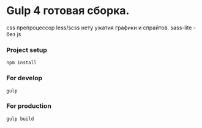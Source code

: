 # Gulp 4 готовая сборка.
css препроцессор less/scss
нету ужатия графики и спрайтов.
sass-lite - без js

### Project setup
```
npm install
```

### For develop
```
gulp
```

### For production
```
gulp build
